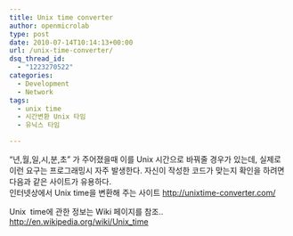 ```yaml
---
title: Unix time converter
author: openmicrolab
type: post
date: 2010-07-14T10:14:13+00:00
url: /unix-time-converter/
dsq_thread_id:
  - "1223270522"
categories:
  - Development
  - Network
tags:
  - unix time
  - 시간변환 Unix 타임
  - 유닉스 타임

---
```

&#8220;년,월,일,시,분,초&#8221; 가 주어졌을때 이를 Unix 시간으로 바꿔줄 경우가 있는데, 실제로 이런 요구는 프로그래밍시 자주 발생한다. 자신이 작성한 코드가 맞는지 확인을 하려면 다음과 같은 사이트가 유용하다.  
인터넷상에서 Unix time을 변환해 주는 사이트 <a title="[http://unixtime-converter.com/]로 이동합니다." target="_blank" href="http://unixtime-converter.com/">http://unixtime-converter.com/</a>

Unix&nbsp; time에 관한 정보는 Wiki 페이지를 참조.. <a title="[http://en.wikipedia.org/wiki/Unix_time]로 이동합니다." target="_blank" href="http://en.wikipedia.org/wiki/Unix_time">http://en.wikipedia.org/wiki/Unix_time</a>